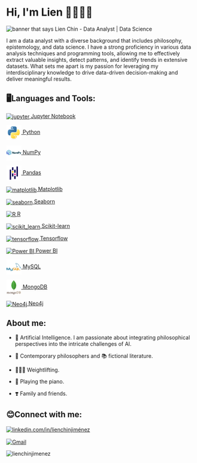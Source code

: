 # Hi, I'm Lien 👩🏻‍💻🌺
<img src="https://github.com/lienchinjimenez/lienchinjimenez/blob/98d053905d4e109e979abbeb895105e35ae99ed0/Lien_Chin.png" alt="banner that says Lien Chin - Data Analyst | Data Science">

I am a data analyst with a diverse background that includes philosophy, epistemology, and data science. I have a strong proficiency in various data analysis techniques and programming tools, allowing me to effectively extract valuable insights, detect patterns, and identify trends in extensive datasets. What sets me apart is my passion for leveraging my interdisciplinary knowledge to drive data-driven decision-making and deliver meaningful results.

## 🖥️Languages and Tools:

<p>
    <a href="https://jupyter.org" target="_blank" rel="noreferrer" style="display:inline-block;margin-right: 10px;">
        <img src="https://upload.wikimedia.org/wikipedia/commons/3/38/Jupyter_logo.svg" alt="jupyter" width="40" height="40" style="vertical-align:middle;"/>
        Jupyter Notebook
    </a> 
</p>
<p>
    <a href="https://www.python.org" target="_blank" rel="noreferrer" style="display:inline-block;margin-right: 10px;">
        <img src="https://raw.githubusercontent.com/devicons/devicon/master/icons/python/python-original.svg" alt="python" width="40" height="40" style="vertical-align:middle;"/>
        Python
    </a> 
</p>
<p>
    <a href="https://numpy.org/" target="_blank" rel="noreferrer" style="display:inline-block;margin-right: 10px;">
        <img src="https://raw.githubusercontent.com/devicons/devicon/master/icons/numpy/numpy-original-wordmark.svg" alt="numpy" width="40" height="40" style="vertical-align:middle;"/>
        NumPy
    </a> 
</p>
<p>
    <a href="https://pandas.pydata.org/" target="_blank" rel="noreferrer" style="display:inline-block;margin-right: 10px;">
        <img src="https://raw.githubusercontent.com/devicons/devicon/2ae2a900d2f041da66e950e4d48052658d850630/icons/pandas/pandas-original.svg" alt="pandas" width="40" height="40" style="vertical-align:middle;"/>
        Pandas
    </a> 
</p>

<p>
    <a href="https://matplotlib.org/" target="_blank" rel="noreferrer" style="display:inline-block;margin-right: 10px;">
        <img src="https://upload.wikimedia.org/wikipedia/commons/thumb/8/84/Matplotlib_icon.svg/360px-Matplotlib_icon.svg.png?20150311090915" alt="matplotlib" width="40" height="40" style="vertical-align:middle;"/>
        Matplotlib
    </a> 
</p>
<p>
    <a href="https://seaborn.pydata.org/" target="_blank" rel="noreferrer" style="display:inline-block;margin-right: 10px;">
        <img src="https://seaborn.pydata.org/_images/logo-mark-lightbg.svg" alt="seaborn" width="40" height="40" style="vertical-align:middle;"/>
        Seaborn
    </a>
</p>
<p>
        <a href="https://www.r-project.org/" target="_blank" rel="noreferrer" style="display:inline-block;margin-right: 10px;">
        <img src="https://www.r-project.org/logo/Rlogo.svg" alt="R" width="40" height="40" style="vertical-align:middle;"/>
        R
    </a> 
</p>

<p>
    <a href="https://scikit-learn.org/" target="_blank" rel="noreferrer" style="display:inline-block;margin-right: 10px;">
        <img src="https://upload.wikimedia.org/wikipedia/commons/0/05/Scikit_learn_logo_small.svg" alt="scikit_learn" width="40" height="40" style="vertical-align:middle;"/>
        Scikit-learn
    </a> 
</p>

<p>
    <a href="https://www.tensorflow.org" target="_blank" rel="noreferrer" style="display:inline-block;margin-right: 10px;">
        <img src="https://www.vectorlogo.zone/logos/tensorflow/tensorflow-icon.svg" alt="tensorflow" width="40" height="40" style="vertical-align:middle;"/>
        Tensorflow
    </a> 
</p>

<p>
    <a href="https://powerbi.microsoft.com/" target="_blank" rel="noreferrer" style="display:inline-block;margin-right: 10px;">
        <img src="https://raw.githubusercontent.com/microsoft/PowerBI-Icons/main/SVG/Desktop.svg" alt="Power BI" width="40" height="40" style="vertical-align:middle;"/>
        Power BI
    </a>
</p>

<p>
    <a href="https://www.mysql.com/" target="_blank" rel="noreferrer" style="display:inline-block;margin-right: 10px;">
        <img src="https://raw.githubusercontent.com/devicons/devicon/master/icons/mysql/mysql-original-wordmark.svg" alt="mysql" width="40" height="40" style="vertical-align:middle;"/>
        MySQL
    </a>
</p>

<p>
    <a href="https://www.mongodb.com/" target="_blank" rel="noreferrer" style="display:inline-block;margin-right: 10px;">
        <img src="https://raw.githubusercontent.com/devicons/devicon/master/icons/mongodb/mongodb-original-wordmark.svg" alt="mongodb" width="40" height="40" style="vertical-align:middle;"/>
        MongoDB
    </a>
</p>
<p>
    <a href="https://neo4j.com/" target="_blank" rel="noreferrer" style="display:inline-block;margin-right: 10px;">
        <img src="https://www.vectorlogo.zone/logos/neo4j/neo4j-icon.svg" alt="Neo4j" width="40" height="40" style="vertical-align:middle;"/>
        Neo4j
    </a>
</p>




## About me:

- 🧠 Artificial Intelligence. I am passionate about integrating philosophical perspectives into the intricate challenges of AI.

- 💭 Contemporary philosophers and 📚 fictional literature.

- 🏋🏻‍♀️ Weightlifting.

- 🎹 Playing the piano.

- ❣️ Family and friends. 




## 😊Connect with me: 
<p align="left">
<a href="https://linkedin.com/in/lienchinjiménez" target="blank"><img align="center" src="https://raw.githubusercontent.com/rahuldkjain/github-profile-readme-generator/master/src/images/icons/Social/linked-in-alt.svg" alt="linkedin.com/in/lienchinjiménez" height="30" width="40" /></a>
</p>
<p align="left">
<a href="mailto:lienchinjimenez@gmail.com" target="_blank"><img align="center" src="https://cdn.jsdelivr.net/gh/devicons/devicon/icons/google/google-original.svg" alt="Gmail" height="30" width="40" /></a>
</p>




<p><img align="left" src="https://github-readme-stats.vercel.app/api/top-langs?username=lienchinjimenez&show_icons=true&locale=en&layout=compact" alt="lienchinjimenez" /></p>
